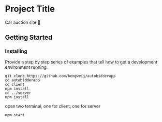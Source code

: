 # Project Title

Car auction site :red_car:

## Getting Started

### Installing

Provide a step by step series of examples that tell how to get a development environment running.

```
git clone https://github.com/hengweij/autobidderapp
cd autobidderapp
cd client
npm install
cd ../server
npm install
```
open two terminal, one for client, one for server
```
npm start
```

